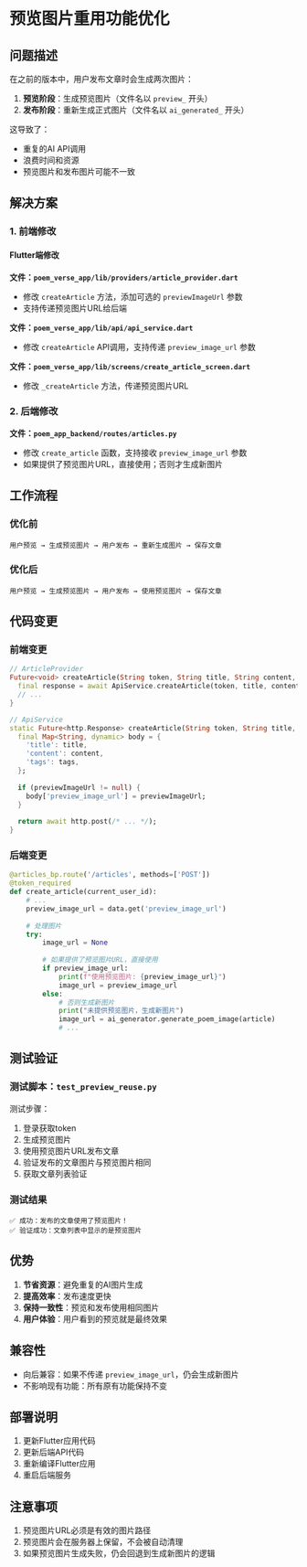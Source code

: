 # 预览图片重用功能优化

## 问题描述

在之前的版本中，用户发布文章时会生成两次图片：
1. **预览阶段**：生成预览图片（文件名以 `preview_` 开头）
2. **发布阶段**：重新生成正式图片（文件名以 `ai_generated_` 开头）

这导致了：
- 重复的AI API调用
- 浪费时间和资源
- 预览图片和发布图片可能不一致

## 解决方案

### 1. 前端修改

#### Flutter端修改

**文件：`poem_verse_app/lib/providers/article_provider.dart`**
- 修改 `createArticle` 方法，添加可选的 `previewImageUrl` 参数
- 支持传递预览图片URL给后端

**文件：`poem_verse_app/lib/api/api_service.dart`**
- 修改 `createArticle` API调用，支持传递 `preview_image_url` 参数

**文件：`poem_verse_app/lib/screens/create_article_screen.dart`**
- 修改 `_createArticle` 方法，传递预览图片URL

### 2. 后端修改

**文件：`poem_app_backend/routes/articles.py`**
- 修改 `create_article` 函数，支持接收 `preview_image_url` 参数
- 如果提供了预览图片URL，直接使用；否则才生成新图片

## 工作流程

### 优化前
```
用户预览 → 生成预览图片 → 用户发布 → 重新生成图片 → 保存文章
```

### 优化后
```
用户预览 → 生成预览图片 → 用户发布 → 使用预览图片 → 保存文章
```

## 代码变更

### 前端变更

```dart
// ArticleProvider
Future<void> createArticle(String token, String title, String content, List<String> tags, {String? previewImageUrl}) async {
  final response = await ApiService.createArticle(token, title, content, tags, previewImageUrl: previewImageUrl);
  // ...
}

// ApiService
static Future<http.Response> createArticle(String token, String title, String content, List<String> tags, {String? previewImageUrl}) async {
  final Map<String, dynamic> body = {
    'title': title,
    'content': content,
    'tags': tags,
  };
  
  if (previewImageUrl != null) {
    body['preview_image_url'] = previewImageUrl;
  }
  
  return await http.post(/* ... */);
}
```

### 后端变更

```python
@articles_bp.route('/articles', methods=['POST'])
@token_required
def create_article(current_user_id):
    # ...
    preview_image_url = data.get('preview_image_url')
    
    # 处理图片
    try:
        image_url = None
        
        # 如果提供了预览图片URL，直接使用
        if preview_image_url:
            print(f"使用预览图片: {preview_image_url}")
            image_url = preview_image_url
        else:
            # 否则生成新图片
            print("未提供预览图片，生成新图片")
            image_url = ai_generator.generate_poem_image(article)
            # ...
```

## 测试验证

### 测试脚本：`test_preview_reuse.py`

测试步骤：
1. 登录获取token
2. 生成预览图片
3. 使用预览图片URL发布文章
4. 验证发布的文章图片与预览图片相同
5. 获取文章列表验证

### 测试结果

```
✅ 成功：发布的文章使用了预览图片！
✅ 验证成功：文章列表中显示的是预览图片
```

## 优势

1. **节省资源**：避免重复的AI图片生成
2. **提高效率**：发布速度更快
3. **保持一致性**：预览和发布使用相同图片
4. **用户体验**：用户看到的预览就是最终效果

## 兼容性

- 向后兼容：如果不传递 `preview_image_url`，仍会生成新图片
- 不影响现有功能：所有原有功能保持不变

## 部署说明

1. 更新Flutter应用代码
2. 更新后端API代码
3. 重新编译Flutter应用
4. 重启后端服务

## 注意事项

1. 预览图片URL必须是有效的图片路径
2. 预览图片会在服务器上保留，不会被自动清理
3. 如果预览图片生成失败，仍会回退到生成新图片的逻辑 